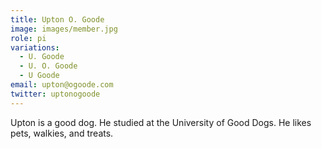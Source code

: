 ```yaml
---
title: Upton O. Goode
image: images/member.jpg
role: pi
variations:
  - U. Goode
  - U. O. Goode
  - U Goode
email: upton@ogoode.com
twitter: uptonogoode
---
```


Upton is a good dog.
He studied at the University of Good Dogs.
He likes pets, walkies, and treats.
